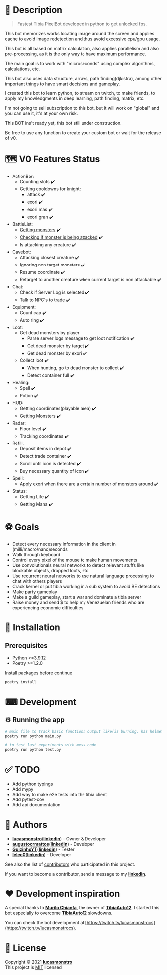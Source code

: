 # 📝 Description

> Fastest Tibia PixelBot developed in python to get unlocked fps.

This bot memorizes works locating image around the screen and applies cache to avoid image redetection and thus avoid excessive cpu/gpu usage.

This bot is all based on matrix calculation, also applies parallelism and also pre-processing, as it is the only way to have maximum performance.

The main goal is to work with "microseconds" using complex algorithms, calculations, etc.

This bot also uses data structure, arrays, path finding(djkistra), among other important things to have smart decisions and gameplay.

I created this bot to learn python, to stream on twitch, to make friends, to apply my knowledgments in deep learning, path finding, matrix, etc.

I'm not going to sell subscription to this bot, but it will work on "global" and you can use it, it's at your own risk.

This BOT ins't ready yet, this bot still under construction.

Be free to use any function to create your custom bot or wait for the release of v0.

# 🗺️ V0 Features Status

- ActionBar:
  - Counting slots :heavy_check_mark:
  - Getting cooldowns for knight:
    - attack :heavy_check_mark:
    - exori :heavy_check_mark:
    - exori mas :heavy_check_mark:
    - exori gran :heavy_check_mark:
- BattleList:
  - [Getting monsters](battleList/docs/README.md) :heavy_check_mark:
  - [Checking if monster is being attacked](battleList/docs/README.md) :heavy_check_mark:
  - Is attacking any creature :heavy_check_mark:
- Cavebot:
  - Attacking closest creature :heavy_check_mark:
  - Ignoring non target monsters :heavy_check_mark:
  - Resume coordinate :heavy_check_mark:
  - Retarget to another creature when current target is non attackable :heavy_check_mark:
- Chat:
  - Check if Server Log is selected :heavy_check_mark:
  - Talk to NPC's to trade :heavy_check_mark:
- Equipment:
  - Count cap :heavy_check_mark:
  - Auto ring :heavy_check_mark:
- Loot:
  - Get dead monsters by player
    - Parse server logs message to get loot notification :heavy_check_mark:
    - Get dead monster by target :heavy_check_mark:
    - Get dead monster by exori :heavy_check_mark:
  - Collect loot :heavy_check_mark:
    - When hunting, go to dead monster to collect :heavy_check_mark:
    - Detect container full :heavy_check_mark:
- Healing:
  - Spell :heavy_check_mark:
  - Potion :heavy_check_mark:
- HUD:
  - Getting coordinates(playable area) :heavy_check_mark:
  - Getting Monsters :heavy_check_mark:
- Radar:
  - Floor level :heavy_check_mark:
  - Tracking coordinates :heavy_check_mark:
- Refill:
  - Deposit items in depot :heavy_check_mark:
  - Detect trade container :heavy_check_mark:
  - Scroll until icon is detected :heavy_check_mark:
  - Buy necessary quantity of icon :heavy_check_mark:
- Spell:
  - Apply exori when there are a certain number of monsters around :heavy_check_mark:
- Status:
  - Getting Life :heavy_check_mark:
  - Getting Mana :heavy_check_mark:

# ⚽ Goals

- Detect every necessary information in the client in (milli/macro/nano)seconds
- Walk through keyboard
- Control every pixel of the mouse to make human movements
- Use convolutionals neural networks to detect relevant stuffs like blockable objects, dropped loots, etc
- Use recurrent neural networks to use natural language processing to chat with others players
- Crack kernel or put tibia working in a sub system to avoid BE detections
- Make party gameplay
- Make a guild gameplay, start a war and dominate a tibia server
- Raise money and send $ to help my Venezuelan friends who are experiencing economic difficulties

# 🧰 Installation

## Prerequisites

- Python >=3.9.12
- Poetry >=1.2.0

Install packages before continue

```bash
poetry install
```

# ⌨ Development

## ⚙ Running the app

```bash
# main file to track basic functions output like(is burning, has helmet equipped, etc)
poetry run python main.py

# to test last experiments with mess code
poetry run python test.py
```

# ✅ TODO

- Add python typings
- Add mypy
- Add way to make e2e tests into the tibia client
- Add pytest-cov
- Add api documentation

# 👷 Authors

- [**lucasmonstro**](http://github.com/lucasmonstro)([**linkedin**](https://www.linkedin.com/in/lucasmonstro/)) - Owner & Developer
- [**augustocrmattos**](http://github.com/augustocrmattos)([**linkedin**](https://www.linkedin.com/in/augustocrmattos/)) - Developer
- [**GuizinhoYT**](http://github.com/GuizinhoYT)([**linkedin**](https://www.linkedin.com/in/guilherme-gra%C3%A7a-3953231a2/)) - Tester
- [**lelec0**](https://github.com/lelec0)([**linkedin**](https://www.linkedin.com/in/max-miranda/)) - Developer

See also the list of [contributors](../../graphs/contributors) who participated
in this project.

If you want to become a contributor, send a message to my [**linkedin**](https://www.linkedin.com/in/lucasmonstro/).

# ❤️ Development inspiration

A special thanks to [**Murilo Chianfa**](https://github.com/MuriloChianfa), the owner of [**TibiaAuto12**](https://github.com/MuriloChianfa/TibiaAuto12). I started this bot especially to overcome [**TibiaAuto12**](https://github.com/MuriloChianfa/TibiaAuto12) slowdowns.

You can check the bot development at [https://twitch.tv/lucasmonstrocs](https://twitch.tv/lucasmonstrocs).

# 📝 License

Copyright © 2021 [**lucasmonstro**](https://github.com/lucasmonstro)  
This project is [MIT](https://opensource.org/licenses/MIT) licensed
